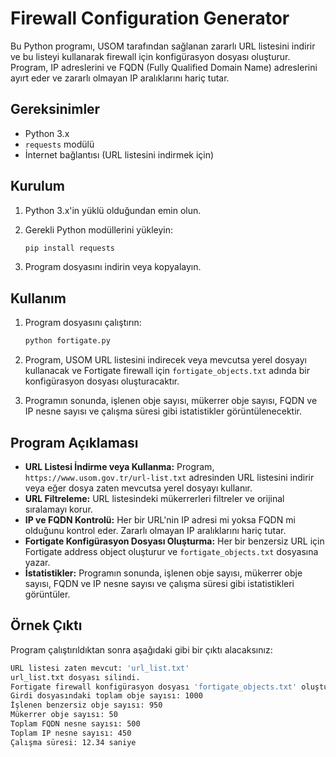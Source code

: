# Firewall Configuration Generator

Bu Python programı, USOM tarafından sağlanan zararlı URL listesini indirir ve bu listeyi kullanarak  firewall için konfigürasyon dosyası oluşturur. Program, IP adreslerini ve FQDN (Fully Qualified Domain Name) adreslerini ayırt eder ve zararlı olmayan IP aralıklarını hariç tutar.

## Gereksinimler

- Python 3.x
- `requests` modülü
- İnternet bağlantısı (URL listesini indirmek için)

## Kurulum

1. Python 3.x'in yüklü olduğundan emin olun.
2. Gerekli Python modüllerini yükleyin:

    ```sh
    pip install requests
    ```

3. Program dosyasını indirin veya kopyalayın.

## Kullanım

1. Program dosyasını çalıştırın:

    ```sh
    python fortigate.py
    ```

2. Program, USOM URL listesini indirecek veya mevcutsa yerel dosyayı kullanacak ve Fortigate firewall için `fortigate_objects.txt` adında bir konfigürasyon dosyası oluşturacaktır.

3. Programın sonunda, işlenen obje sayısı, mükerrer obje sayısı, FQDN ve IP nesne sayısı ve çalışma süresi gibi istatistikler görüntülenecektir.

## Program Açıklaması

- **URL Listesi İndirme veya Kullanma:** Program, `https://www.usom.gov.tr/url-list.txt` adresinden URL listesini indirir veya eğer dosya zaten mevcutsa yerel dosyayı kullanır.
- **URL Filtreleme:** URL listesindeki mükerrerleri filtreler ve orijinal sıralamayı korur.
- **IP ve FQDN Kontrolü:** Her bir URL'nin IP adresi mi yoksa FQDN mi olduğunu kontrol eder. Zararlı olmayan IP aralıklarını hariç tutar.
- **Fortigate Konfigürasyon Dosyası Oluşturma:** Her bir benzersiz URL için Fortigate address object oluşturur ve `fortigate_objects.txt` dosyasına yazar.
- **İstatistikler:** Programın sonunda, işlenen obje sayısı, mükerrer obje sayısı, FQDN ve IP nesne sayısı ve çalışma süresi gibi istatistikleri görüntüler.

## Örnek Çıktı

Program çalıştırıldıktan sonra aşağıdaki gibi bir çıktı alacaksınız:

```sh
URL listesi zaten mevcut: 'url_list.txt'
url_list.txt dosyası silindi.
Fortigate firewall konfigürasyon dosyası 'fortigate_objects.txt' oluşturuldu.
Girdi dosyasındaki toplam obje sayısı: 1000
İşlenen benzersiz obje sayısı: 950
Mükerrer obje sayısı: 50
Toplam FQDN nesne sayısı: 500
Toplam IP nesne sayısı: 450
Çalışma süresi: 12.34 saniye
